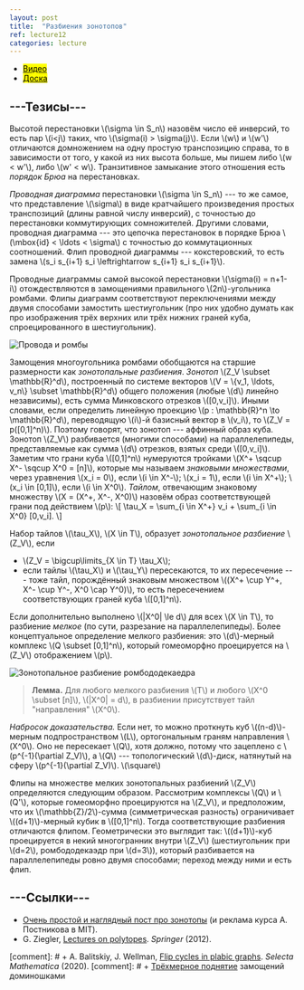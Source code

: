 ```yaml
---
layout: post
title:  "Разбиения зонотопов"
ref: lecture12
categories: lecture
---
```


+ [<mark>Видео</mark>](https://drive.google.com/file/d/1D1KyfZKxe8f2UCsdk0yexB-PeXdmp-nq/view?usp=sharing)
+ [<mark>Доска</mark>]({{site.baseurl}}/whiteboard/lec12.pdf)


## ---Тезисы---

Высотой перестановки \\(\sigma \in S_n\\) назовём число её инверсий, то есть пар \\(i<j\\) таких, что \\(\sigma(i) > \sigma(j)\\). Если \\(w\\) и \\(w'\\) отличаются домножением на одну простую транспозицию справа, то в зависимости от того, у какой из них высота больше, мы пишем либо \\(w < w'\\), либо \\(w' < w\\). Транзитивное замыкание этого отношения есть _порядок Брюа_ на перестановках.

_Проводная диаграмма_ перестановки \\(\sigma \in S_n\\) --- то же самое, что представление \\(\sigma\\) в виде кратчайшего произведения простых транспозиций (длины равной числу инверсий), с точностью до перестановки коммутирующих сомножителей. Другими словами, проводная диаграмма --- это цепочка перестановок в порядке Брюа \\(\mbox{id} < \ldots < \sigma\\) с точностью до коммутационных соотношений. Флип проводной диаграммы --- кокстеровский, то есть замена \\(s_i s_{i+1} s_i \leftrightarrow s_{i+1} s_i s_{i+1}\\).

Проводные диаграммы самой высокой перестановки \\(\sigma(i) = n+1-i\\) отождествляются в замощениями правильного \\(2n\\)-угольника ромбами. Флипы диаграмм соответствуют переключениями между двумя способами замостить шестиугольник (про них удобно думать как про изображения трёх верхних или трёх нижних граней куба, спроецированного в шестиугольник).

![Провода и ромбы]({{site.baseurl}}/pics/wiring.jpg "Рисунок: CJ Q.")

Замощения многоугольника ромбами обобщаются на старшие размерности как _зонотопальные разбиения_. _Зонотоп_ \\(Z_V \subset \mathbb{R}^d\\), построенный по системе векторов \\(V = \\{v_1, \ldots, v_n\\} \subset \mathbb{R}^d\\) общего положения (любые \\(d\\) линейно независимы), есть сумма Минковского отрезков \\([0,v_i]\\). Иными словами, если определить линейную проекцию \\(p : \mathbb{R}^n \to \mathbb{R}^d\\\), переводящую \\(i\\)-й базисный вектор в \\(v_i\\), то \\(Z_V = p([0,1]^n)\\). Поэтому говорят, что зонотоп --- аффинный образ куба. Зонотоп \\(Z_V\\) разбивается (многими способами) на параллелепипеды, представляемые как сумма \\(d\\) отрезков, взятых среди \\([0,v_i]\\). Заметим что грани куба \\([0,1]^n\\) нумеруются тройками \\(X^+ \sqcup X^- \sqcup X^0 = [n]\\), которые мы называем _знаковыми множествами_, через уравнения
\\(x_i = 0\\), если \\(i \in X^-\\); \\(x_i = 1\\), если \\(i \in X^+\\); \\(x_i \in [0,1]\\), если \\(i \in X^0\\). _Тайлом_, отвечающим знаковому множеству \\(X = (X^+, X^-, X^0)\\) назовём образ соответствующей грани под действием \\(p\\):
\\[
\tau_X = \sum_{i \in X^+} v_i + \sum_{i \in X^0} [0,v_i].
\\]

Набор тайлов \\(\tau_X\\), \\(X \in T\\), образует _зонотопальное разбиение_ \\(Z_V\\), если
+ \\(Z_V = \bigcup\limits_{X \in T} \tau_X\\);
+ если тайлы \\(\tau_X\\) и \\(\tau_Y\\) пересекаются, то их пересечение --- тоже тайл, порождённый знаковым множеством \\((X^+ \cup Y^+, X^- \cup Y^-, X^0 \cap Y^0)\\), то есть пересечением соответствующих граней куба \\([0,1]^n\\).

Если дополнительно выполнено \\(\|X^0\| \le d\\) для всех \\(X \in T\\), то разбиение _мелкое_ (по сути, разрезание на параллелепипеды). Более концептуальное определение мелкого разбиения: это \\(d\\)-мерный комплекс \\(Q \subset [0,1]^n\\), который гомеоморфно проецируется на \\(Z_V\\) отображением \\(p\\).

![Зонотопальное разбиение ромбододекаедра]({{site.baseurl}}/pics/zonotiling.jpg "Рисунок: CJ Q.")

> **Лемма.** Для любого мелкого разбиения \\(T\\) и любого \\(X^0 \subset [n]\\), \\(\|X^0\| = d\\), в разбиении присутствует тайл "направления" \\(X^0\\).

_Набросок доказательства._
Если нет, то можно проткнуть куб \\((n-d)\\)-мерным подпространством \\(L\\), ортогональным граням направления \\(X^0\\). Оно не пересекает \\(Q\\), хотя должно, потому что зацеплено с \\(p^{-1}(\partial Z_V)\\), а \\(Q\\) --- топологический \\(d\\)-диск, натянутый на сферу \\(p^{-1}(\partial Z_V)\\).
\\(\square\\)

Флипы на множестве мелких зонотопальных разбиений \\(Z_V\\) определяются следующим образом. Рассмотрим комплексы \\(Q\\) и \\(Q'\\), которые гомеоморфно проецируются на \\(Z_V\\), и предположим, что их \\(\mathbb{Z}/2\\)-сумма (симметрическая разность) ограничивает \\((d+1)\\)-мерный кубик в \\([0,1]^n\\). Тогда соответствующие разбиения отличаются флипом. Геометрически это выглядит так: \\((d+1)\\)-куб проецируется в некий многогранник внутри \\(Z_V\\) (шестиугольник при \\(d=2\\), ромбододекаэдр при \\(d=3\\)), который разбивается на параллелепипеды ровно двумя способами; переход между ними и есть флип.

## ---Cсылки---
+ [Очень простой и наглядный пост про зонотопы](https://mitadmissions.org/blogs/entry/what-is-a-zonotope/) (и реклама курса А. Постникова в MIT).
+ G. Ziegler, [Lectures on polytopes](https://books.google.co.il/books?id=xd25TXSSUcgC). _Springer_ (2012).

[comment]: # + A. Balitskiy, J. Wellman, [Flip cycles in plabic graphs](https://link.springer.com/article/10.1007/s00029-020-0544-1). _Selecta Mathematica_ (2020).
[comment]: # + [Трёхмерное поднятие](https://math.mit.edu/~borodin/aztec.html) замощений доминошками
